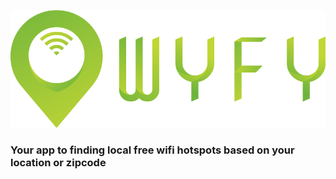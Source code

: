 ![WyFy!](src/images/wyfy-logo4.png "Wyfy")
### Your app to finding local free wifi hotspots based on your location or zipcode
